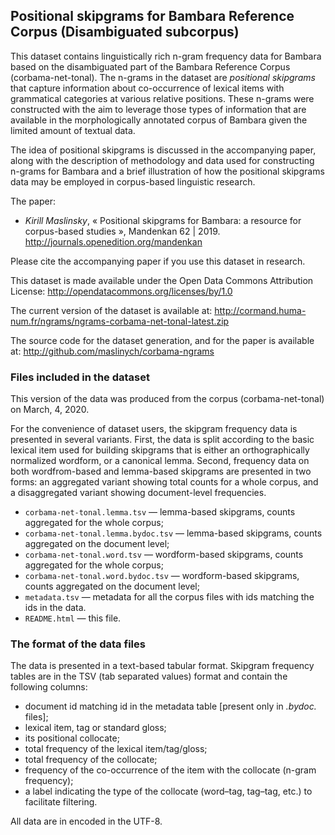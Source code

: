 ## Positional skipgrams for Bambara Reference Corpus (Disambiguated subcorpus)

This dataset contains linguistically rich n-gram frequency data for
Bambara based on the disambiguated part of the Bambara Reference
Corpus (corbama-net-tonal). The n-grams in the dataset are *positional
skipgrams* that capture information about co-occurrence of lexical
items with grammatical categories at various relative positions. These
n-grams were constructed with the aim to leverage those types of
information that are available in the morphologically annotated
corpus of Bambara given the limited amount of textual data.

The idea of positional skipgrams is discussed in the accompanying
paper, along with the description of methodology and data used for
constructing n-grams for Bambara and a brief illustration of how the
positional skipgrams data may be employed in corpus-based linguistic
research. 

The paper:

* *Kirill Maslinsky*, « Positional skipgrams for Bambara: a resource for
  corpus-based studies », Mandenkan 62 | 2019. 
  <http://journals.openedition.org/mandenkan>

Please cite the accompanying paper if you use this dataset in research.

This dataset is made available under the Open Data Commons Attribution
License: <http://opendatacommons.org/licenses/by/1.0>

The current version of the dataset is available at: 
<http://cormand.huma-num.fr/ngrams/ngrams-corbama-net-tonal-latest.zip>

The source code for the dataset generation, and for the paper is
available at: <http://github.com/maslinych/corbama-ngrams>

### Files included in the dataset

This version of the data was produced from the corpus
(corbama-net-tonal) on March, 4, 2020. 

For the convenience of dataset users, the skipgram frequency data is
presented in several variants. First, the data is split according to
the basic lexical item used for building skipgrams that is either an
orthographically normalized wordform, or a canonical lemma. Second,
frequency data on both wordfrom-based and lemma-based skipgrams are
presented in two forms: an aggregated variant showing total counts for
a whole corpus, and a disaggregated variant showing document-level
frequencies.

* `corbama-net-tonal.lemma.tsv` — lemma-based skipgrams, counts
  aggregated for the whole corpus;
* `corbama-net-tonal.lemma.bydoc.tsv` — lemma-based skipgrams, counts
  aggregated on the document level;
* `corbama-net-tonal.word.tsv` — wordform-based skipgrams, counts
  aggregated for the whole corpus;
* `corbama-net-tonal.word.bydoc.tsv` — wordform-based skipgrams, counts
  aggregated on the document level;
* `metadata.tsv` — metadata for all the corpus files with ids matching
  the ids in the data.
* `README.html` — this file.

### The format of the data files 

The data is presented in a text-based tabular format. Skipgram frequency
tables are in the TSV (tab separated values) format and contain the following
columns:

* document id matching id in the metadata table [present only in *.bydoc.* files];
* lexical item, tag or standard gloss;
* its positional collocate;
* total frequency of the lexical item/tag/gloss;
* total frequency of the collocate;
* frequency of the co-occurrence of the item with the collocate (n-gram frequency);
* a label indicating the type of the collocate (word–tag, tag–tag, etc.) to facilitate filtering.

All data are in encoded in the UTF-8.
